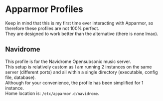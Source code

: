 # Apparmor Profiles

Keep in mind that this is my first time ever interacting with Apparmor, so therefore these profiles are not 100% perfect. <br>
They are designed to work better than the alternative (there is none lmao). <br>

## Navidrome
This profile is for the Navidrome Opensubsonic music server. <br>
This setup is relatively custom as I am running 2 instances on the same server (different ports) and all within a single directory (executable, config file, database). <br>
Although for your convenience, the profile has been simplified for 1 instance. <br>
Home location is: ```/etc/apparmor.d/navidrome```.
